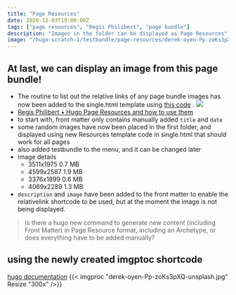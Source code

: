 ```yaml
---
title: "Page Resources"
date: 2020-12-03T19:00:00Z
tags: ["page resources", "Regis Philibert", "page bundle"]
description: "Images in the folder can be displayed as Page Resources"
image: "/hugo-scratch-1/testbundle/page-resources/derek-oyen-Pp-zoKs3pXQ-unsplash.jpg"
---
```

## At last, we can display an image from this page bundle!
* The routine to list out the relative links of any page bundle images has now been added to the single.html template using [this code](https://gohugo.io/content-management/image-processing/#the-image-page-resource) .
![](/hugo-scratch-1/testbundle/page-resources/derek-oyen-Pp-zoKs3pXQ-unsplash.jpg)
* [Regis Philibert &bull; Hugo Page Resources and how to use them](https://regisphilibert.com/blog/2018/01/hugo-page-resources-and-how-to-use-them/)
* to start with, front matter only contains manually added `title` and `date`
* some random images have now been placed in the first folder, and displayed using new Resources template code in single.html that should work for all pages
* also added testbundle to the menu, and it can be changed later
* image details
    * 3511x1975 0.7 MB
    * 4599x2587 1.9 MB
    * 3376x1899 0.6 MB
    * 4069x2289 1.3 MB
* `description` and `image` have been added to the front matter to enable the relativelink shortcode to be used, but at the moment the image is not being displayed.
> Is there a hugo new command to generate new content (including Front Matter) in Page Resource format, including an Archetype, or does everything have to be added manually?

## using the newly created imgptoc shortcode
[hugo documentation](https://gohugo.io/content-management/image-processing/#image-processing-examples)
{{< imgproc "derek-oyen-Pp-zoKs3pXQ-unsplash.jpg" Resize "300x" />}}